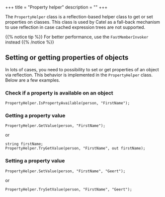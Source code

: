 +++
title = "Property helper" 
description = ""
+++

The `PropertyHelper` class is a reflection-based helper class to get or set properties on classes. This class is used by Catel as a fall-back mechanism to use reflection in case cached expression trees are not supported.

{{% notice tip %}}
For better performance, use the `FastMemberInvoker` instead
{{% /notice %}}

## Setting or getting properties of objects

In lots of cases, you need to possibility to set or get properties of an object via reflection. This behavior is implemented in the `PropertyHelper` class. Below are a few examples.

### Check if a property is available on an object

```
PropertyHelper.IsPropertyAvailable(person, "FirstName");
```

### Getting a property value

```
PropertyHelper.GetValue(person, "FirstName");
```

or

```
string firstName;
PropertyHelper.TryGetValue(person, "FirstName", out firstName);
```

### Setting a property value

```
PropertyHelper.SetValue(person, "FirstName", "Geert");
```

or

```
PropertyHelper.TrySetValue(person, "FirstName", "Geert");
```
